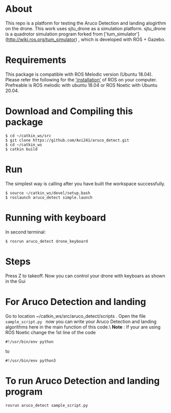 # About  #
This repo is a platform for testing the Aruco Detection and landing alogirthm on the drone. This work uses sjtu_drone as a simulation platform.
sjtu_drone is a quadrotor simulation program forked from ['tum_simulator'] (http://wiki.ros.org/tum_simulator) , which is developed with ROS + Gazebo.

# Requirements #
This package is compatible with ROS Melodic version (Ubuntu 18.04).
Please refer the following for the ['installation'](http://wiki.ros.org/Installation/Ubuntu) of ROS on your computer. Prefreable is ROS melodic with ubuntu 18.04 or ROS Noetic with Ubuntu 20.04.

# Download and Compiling this package #
```
$ cd ~/catkin_ws/src
$ git clone https://github.com/Avi241/aruco_detect.git
$ cd ~/catkin_ws
$ catkin build
```

# Run
The simplest way is calling after you have built the workspace successfully.

```
$ source ~/catkin_ws/devel/setup.bash
$ roslaunch aruco_detect simple.launch
```
# Running with keyboard
In second terminal:

```
$ rosrun aruco_detect drone_keyboard
```
# Steps 

Press Z to takeoff.   Now you can control your drone with keyboars as shown in the Gui


# For Aruco Detection and landing

Go to location ~/catkin_ws/src/aruco_detect/scripts . Open the file ```sample_script.py ``` now you can write your Aruco Detection and landing algorithms here in the main function of this code.\\
<b>Note</b> : If your are using ROS Noetic change the 1st line of the code 

```
#!/usr/bin/env python
```
 to 
 ```
 #!/usr/bin/env python3
```


# To run Aruco Detection and landing program

```
rosrun aruco_detect sample_script.py

```